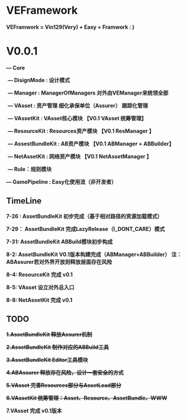 # VEFramework
**VEFramwork = Vin129(Very) + Easy + Framwork  : )**



# V0.0.1

**— Core**

​	**— DisignMode  : 设计模式**

​	**— Manager : ManagerOfManagers   对外由VEManager来统领全部**

​	**— VAsset  : 资产管理    细化承保单位（Assurer） 跟踪化管理**

​		**— VAssetKit : VAsset核心模块  【V0.1  VAsset 统筹管理】**

​		**— ResourceKit : Resources资产模块  【V0.1  ResManager 】**

​		**— AssestBundleKit : AB资产模块  【V0.1  ABManager + ABBuilder】**

​		**— NetAssetKit : 网络资产模块  【V0.1  NetAssetManager 】**

​		**— Rule：规则模块**



**— GamePipeline : Easy化使用流（非开发者）**





## TimeLine

**7-26 :   AssetBundleKit 初步完成（基于相对路径的资源加载模式）**

**7-29： AssetBundleKit 完成LazyRelease（I_DONT_CARE）模式**

**7-31:    AssetBundleKit ABBuild模块初步构成**

**8-2:    AssetBundleKit V0.1版本构建完成（ABManager+ABBuilder） 注：ABAssurer若对外界开放则释放层面存在风险**

**8-4:  ResourceKit 完成 v0.1**

**8-5:  VAsset 设立对外总入口**

**8-8:  NetAssetKit 完成 v0.1**

## TODO

**~~1.AssetBundleKit 释放Assurer机制~~**

**~~2.AssetBundleKit 制作对应的ABBuild工具~~**

**~~3.AssetBundleKit Editor工具模块~~**

**~~4.ABAssurer 释放存在风险，设计一套安全的方式~~**

**~~5.VAsset 完善Resources部分与AssetLoad部分~~**

**~~6.VAssetKit 统筹管理：Asset、Resource、AssetBundle、WWW~~**

**7.VAsset 完成 v0.1版本**

